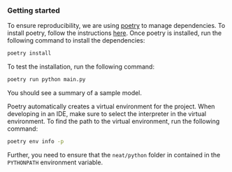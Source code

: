 ### Getting started

To ensure reproducibility, we are using [poetry](https://python-poetry.org/) to manage dependencies. 
To install poetry, follow the instructions [here](https://python-poetry.org/docs/#installation). 
Once poetry is installed, run the following command to install the dependencies:

```bash
poetry install
```

To test the installation, run the following command:

```bash
poetry run python main.py
```

You should see a summary of a sample model.

Poetry automatically creates a virtual environment for the project.
When developing in an IDE, make sure to select the interpreter in the virtual environment.
To find the path to the virtual environment, run the following command:

```bash
poetry env info -p
```

Further, you need to ensure that the `neat/python` folder in contained in the `PYTHONPATH` environment variable.
